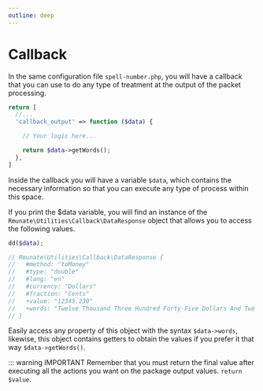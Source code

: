 ```yaml
---
outline: deep
---
```


# Callback

In the same configuration file `spell-number.php`, you will have a callback that you can use to do any type of treatment at the output of the packet processing.

``` php
return [
  //...
  'callback_output' => function ($data) {

    // Your logic here...

    return $data->getWords();
  }, 
]
```

Inside the callback you will have a variable `$data`, which contains the necessary information so that you can execute any type of process within this space.

If you print the $data variable, you will find an instance of the `Rmunate\Utilities\Callback\DataResponse` object that allows you to access the following values.

``` php
dd($data);

// Rmunate\Utilities\Callback\DataResponse {
//   #method: "toMoney"
//   #type: "double"
//   #lang: "en"
//   #currency: "Dollars"
//   #fraction: "Cents"
//   +value: "12345.230"
//   +words: "Twelve Thousand Three Hundred Forty-Five Dollars And Two Hundred Thirty Cents"
// }
```

Easily access any property of this object with the syntax `$data->words`, likewise, this object contains getters to obtain the values if you prefer it that way `$data->getWords()`.

::: warning IMPORTANT
Remember that you must return the final value after executing all the actions you want on the package output values.
`return $value`.

